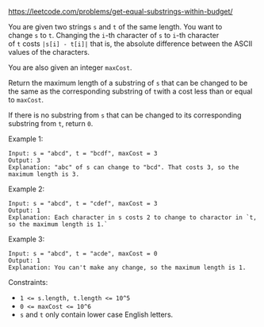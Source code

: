 https://leetcode.com/problems/get-equal-substrings-within-budget/

You are given two strings `s` and `t` of the same length. You want to change `s` to `t`. Changing the `i`-th character of `s` to `i`-th character of `t` costs `|s[i] - t[i]|` that is, the absolute difference between the ASCII values of the characters.

You are also given an integer `maxCost`.

Return the maximum length of a substring of `s` that can be changed to be the same as the corresponding substring of `t`with a cost less than or equal to `maxCost`.

If there is no substring from `s` that can be changed to its corresponding substring from `t`, return `0`.

Example 1:
```
Input: s = "abcd", t = "bcdf", maxCost = 3
Output: 3
Explanation: "abc" of s can change to "bcd". That costs 3, so the maximum length is 3.
```
Example 2:
```
Input: s = "abcd", t = "cdef", maxCost = 3
Output: 1
Explanation: Each character in s costs 2 to change to charactor in `t, so the maximum length is 1.`
```
Example 3:
```
Input: s = "abcd", t = "acde", maxCost = 0
Output: 1
Explanation: You can't make any change, so the maximum length is 1.
```
Constraints:

-   `1 <= s.length, t.length <= 10^5`
-   `0 <= maxCost <= 10^6`
-   `s` and `t` only contain lower case English letters.

